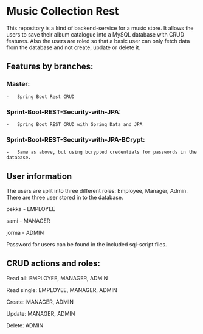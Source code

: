 # Music Collection Rest

This repository is a kind of backend-service for a music store.
It allows the users to save their album catalogue into a MySQL database with CRUD features.
Also the users are roled so that a basic user can only fetch data from the database and not create, update or delete it.

## Features by branches:
### Master:
    -   Spring Boot Rest CRUD
### Sprint-Boot-REST-Security-with-JPA:
    -   Spring Boot REST CRUD with Spring Data and JPA
### Sprint-Boot-REST-Security-with-JPA-BCrypt:
    -   Same as above, but using bcrypted credentials for passwords in the database.


## User information
The users are split into three different roles: Employee, Manager, Admin.
There are three user stored in to the database.

pekka - EMPLOYEE

sami -  MANAGER

jorma - ADMIN

Password for users can be found in the included sql-script files.


## CRUD actions and roles:
Read all: EMPLOYEE, MANAGER, ADMIN

Read single: EMPLOYEE, MANAGER, ADMIN

Create: MANAGER, ADMIN

Update: MANAGER, ADMIN

Delete: ADMIN
